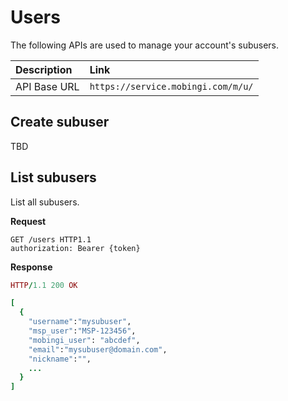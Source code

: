 # Users

The following APIs are used to manage your account's subusers.

| Description | Link |
| :--- | :--- |
| API Base URL | `https://service.mobingi.com/m/u/` |

## Create subuser

TBD

## List subusers

List all subusers.

**Request**

```http
GET /users HTTP1.1
authorization: Bearer {token}
```

**Response**

```ruby
HTTP/1.1 200 OK

[
  {
    "username":"mysubuser",
    "msp_user":"MSP-123456",
    "mobingi_user": "abcdef",
    "email":"mysubuser@domain.com",
    "nickname":"",
    ...
  }
]
```

